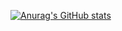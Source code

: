 [![Anurag's GitHub stats](https://github-readme-stats.vercel.app/api?username=ingra14m&count_private=true)](https://github.com/anuraghazra/github-readme-stats)

<!-- 
**ingra14m/ingra14m** is a ✨ _special_ ✨ repository because its `README.md` (this file) appears on your GitHub profile.

Here are some ideas to get you started:

- 🔭 I’m currently working on ...
- 🌱 I’m currently learning ...
- 👯 I’m looking to collaborate on ...
- 🤔 I’m looking for help with ...
- 💬 Ask me about ...
- 📫 How to reach me: ...
- 😄 Pronouns: ...
- ⚡ Fun fact: ...
 -->
